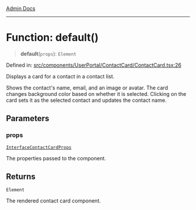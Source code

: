 [Admin Docs](/)

***

# Function: default()

> **default**(`props`): `Element`

Defined in: [src/components/UserPortal/ContactCard/ContactCard.tsx:26](https://github.com/PalisadoesFoundation/talawa-admin/blob/main/src/components/UserPortal/ContactCard/ContactCard.tsx#L26)

Displays a card for a contact in a contact list.

Shows the contact's name, email, and an image or avatar.
The card changes background color based on whether it is selected.
Clicking on the card sets it as the selected contact and updates the contact name.

## Parameters

### props

[`InterfaceContactCardProps`](../../../../../types/Chat/interface/interfaces/InterfaceContactCardProps.md)

The properties passed to the component.

## Returns

`Element`

The rendered contact card component.

